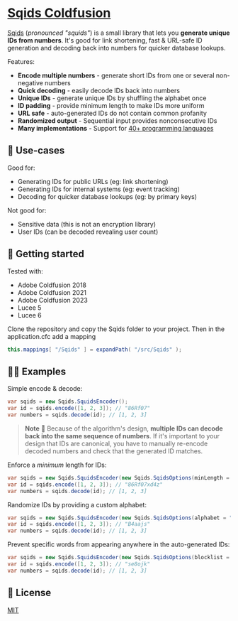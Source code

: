 # [Sqids Coldfusion](https://sqids.org/coldfusion)

[Sqids](https://sqids.org/coldfusion) (*pronounced "squids"*) is a small library that lets you **generate unique IDs from numbers**. It's good for link shortening, fast & URL-safe ID generation and decoding back into numbers for quicker database lookups.

Features:

- **Encode multiple numbers** - generate short IDs from one or several non-negative numbers
- **Quick decoding** - easily decode IDs back into numbers
- **Unique IDs** - generate unique IDs by shuffling the alphabet once
- **ID padding** - provide minimum length to make IDs more uniform
- **URL safe** - auto-generated IDs do not contain common profanity
- **Randomized output** - Sequential input provides nonconsecutive IDs
- **Many implementations** - Support for [40+ programming languages](https://sqids.org/)

## 🧰 Use-cases

Good for:

- Generating IDs for public URLs (eg: link shortening)
- Generating IDs for internal systems (eg: event tracking)
- Decoding for quicker database lookups (eg: by primary keys)

Not good for:

- Sensitive data (this is not an encryption library)
- User IDs (can be decoded revealing user count)

## 🚀 Getting started

Tested with:
 * Adobe Coldfusion 2018
 * Adobe Coldfusion 2021
 * Adobe Coldfusion 2023
 * Lucee 5
 * Lucee 6

Clone the repository and copy the Sqids folder to your project. Then in the application.cfc add a mapping
```java
this.mappings[ "/Sqids" ] = expandPath( "/src/Sqids" );
```

## 👩‍💻 Examples

Simple encode & decode:

```java
var sqids = new Sqids.SquidsEncoder();
var id = sqids.encode([1, 2, 3]); // "86Rf07"
var numbers = sqids.decode(id); // [1, 2, 3]
```

> **Note**
> 🚧 Because of the algorithm's design, **multiple IDs can decode back into the same sequence of numbers**. If it's important to your design that IDs are canonical, you have to manually re-encode decoded numbers and check that the generated ID matches.

Enforce a *minimum* length for IDs:

```java
var sqids = new Sqids.SquidsEncoder(new Sqids.SqidsOptions(minLength = 10));
var id = sqids.encode([1, 2, 3]); // "86Rf07xd4z"
var numbers = sqids.decode(id); // [1, 2, 3]
```

Randomize IDs by providing a custom alphabet:

```java
var sqids = new Sqids.SquidsEncoder(new Sqids.SqidsOptions(alphabet = "FxnXM1kBN6cuhsAvjW3Co7l2RePyY8DwaU04Tzt9fHQrqSVKdpimLGIJOgb5ZE"));
var id = sqids.encode([1, 2, 3]); // "B4aajs"
var numbers = sqids.decode(id); // [1, 2, 3]
```

Prevent specific words from appearing anywhere in the auto-generated IDs:

```java
var sqids = new Sqids.SquidsEncoder(new Sqids.SqidsOptions(blocklist = ["86Rf07"]));
var id = sqids.encode([1, 2, 3]); // "se8ojk"
var numbers = sqids.decode(id); // [1, 2, 3]
```

## 📝 License

[MIT](LICENSE)
